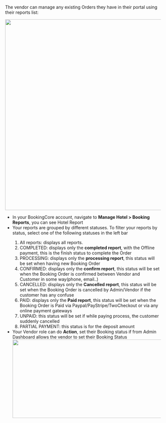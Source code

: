 <p>The vendor can manage any existing Orders they have in their portal using their reports list:</p>
<p><img src="" alt="" width="1295" height="618" /></p>
<ul>
<li>In your BookingCore account, navigate to <strong>Manage Hotel &gt; Booking Reports</strong>, you can see Hotel Report</li>
<li>Your reports are grouped by different statuses. To filter your reports by status, select one of the following statuses in the left bar</li>
<ol>
<li>All reports: displays all reports.</li>
<li>COMPLETED: displays only the <strong>completed report</strong>, with the Offline payment, this is the finish status to complete the Order</li>
<li>PROCESSING: displays only the <strong>processing report</strong>, this status will be set when having new Booking Order</li>
<li>CONFIRMED: displays only the <strong>confirm report</strong>, this status will be set when the Booking Order is confirmed between Vendor and Customer in some way(phone, email..)</li>
<li>CANCELLED: displays only the <strong>Cancelled report</strong>, this status will be set when the Booking Order is cancelled by Admin/Vendor if the customer has any confuse</li>
<li>PAID: displays only the <strong>Paid report</strong>, this status will be set when the Booking Order is Paid via Paypal/PayStripe/TwoCheckout or via any online payment gateways</li>
<li>UNPAID: this status will be set if while paying process, the customer suddenly cancelled</li>
<li>PARTIAL PAYMENT: this status is for the deposit amount</li>
</ol>
<li>Your Vendor role can do <strong>Action</strong>, set their Booking status if from Admin Dashboard allows the vendor to set their Booking Status<img src="" alt="" width="860" height="254" /></li>
</ul>